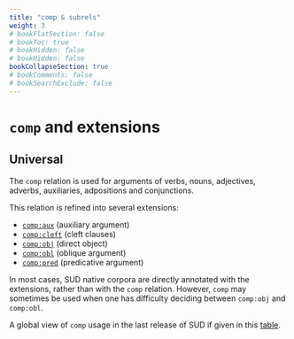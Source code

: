 ```yaml
---
title: "comp & subrels"
weight: 3
# bookFlatSection: false
# bookToc: true
# bookHidden: false
# bookHidden: false
bookCollapseSection: true
# bookComments: false
# bookSearchExclude: false
---
```


# `comp` and extensions 

## Universal

The `comp` relation is used for arguments of verbs, nouns, adjectives, adverbs, auxiliaries, adpositions and conjunctions.

This relation is refined into several extensions: 
 - [`comp:aux`](./comp_aux) (auxiliary argument)
 - [`comp:cleft`](./comp_cleft) (cleft clauses)
 - [`comp:obj`](./comp_obj) (direct object)
 - [`comp:obl`](./comp_obl) (oblique argument)
 - [`comp:pred`](./comp_pred) (predicative argument)

In most cases, SUD native corpora are directly annotated with the extensions, rather than with the `comp` relation.
However, `comp` may sometimes be used when one has difficulty deciding between `comp:obj` and `comp:obl`.

A global view of `comp` usage in the last release of SUD if given in this [table](http://tables.grew.fr/?data=sud_deps/comp).
